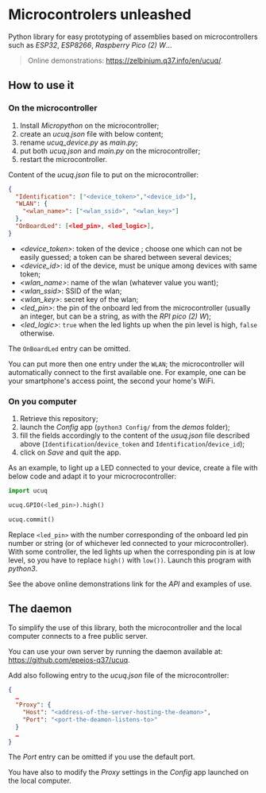 # Microcontrolers unleashed

Python library for easy prototyping of assemblies based on microcontrollers such as *ESP32*, *ESP8266*, *Raspberry Pico (2) W*…

> Online demonstrations: <https://zelbinium.q37.info/en/ucuq/>.

## How to use it

### On the microcontroller

1. Install *Micropython* on the microcontroller;
2. create an *ucuq.json* file with below content;
3. rename *ucuq_device.py* as *main.py*;
4. put both *ucuq.json* and *main.py* on the microcontroller;
5. restart the microcontroller.

Content of the *ucuq.json* file to put on the microcontroller:

```json
{
  "Identification": ["<device_token>","<device_id>"],
  "WLAN": {
    "<wlan_name>": ["<wlan_ssid>", "<wlan_key>"]
  },
  "OnBoardLed": [<led_pin>, <led_logic>],
}
```

- *&lt;device_token>*: token of the device ; choose one which can not be easily guessed; a token can be shared between several devices;
- *&lt;device_id>*: id of the device, must be unique among devices with same token;
- *&lt;wlan_name>*: name of the wlan (whatever value you want);
- *&lt;wlan_ssid>*: SSID of the wlan;
- *&lt;wlan_key>*: secret key of the wlan;
- *&lt;led_pin>*: the pin of the onboard led from the microcontroller (usually an integer, but can be a string, as with the *RPI pico (2) W*);
- *&lt;led_logic>*: `true` when the led lights up when the pin level is high, `false` otherwise.

The `OnBoardLed` entry can be omitted.

You can put more then one entry under the `WLAN`; the microcontroller will automatically connect to the first available one. For example, one can be your smartphone's access point, the second your home's WiFi.

### On you computer

1. Retrieve this repository;
2. launch the *Config* app (`python3 Config/` from the *demos* folder);
3. fill the fields accordingly to the content of the *usuq.json* file described above (`Identification`/`device_token` and `Identification`/`device_id`);
4. click on *Save* and quit the app.

As an example, to light up a LED connected to your device, create a file with below code and adapt it to your microcrocontroller:

```python
import ucuq

ucuq.GPIO(<led_pin>).high()

ucuq.commit()
```

Replace `<led_pin>` with the number corresponding of the onboard led pin number or string (or of whichever led connected to your microcontroller). With some controller, the led lights up when the corresponding pin is at low level, so you have to replace `high()` with `low())`. Launch this program with *python3*.

See the above online demonstrations link for the *API* and examples of use.

## The daemon

To simplify the use of this library, both the microcontroller and the local computer connects to a free public server.

You can use your own server by running the daemon available at: <https://github.com/epeios-q37/ucuq>.

Add also following entry to the *ucuq.json* file of the microcontroller:

```json
{
  …
  "Proxy": {
    "Host": "<address-of-the-server-hosting-the-deamon>",
    "Port": "<port-the-deamon-listens-to>"
  }
  …
}
```

The *Port* entry can be omitted if you use the default port.

You have also to modify the *Proxy* settings in the *Config* app launched on the local computer.
